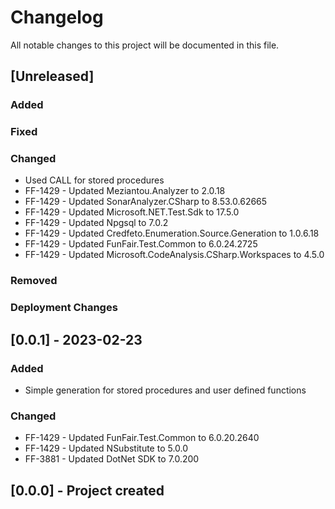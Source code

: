 ﻿# Changelog
All notable changes to this project will be documented in this file.

<!--
Please ADD ALL Changes to the UNRELEASED SECTION and not a specific release
-->

## [Unreleased]
### Added
### Fixed
### Changed
- Used CALL for stored procedures
- FF-1429 - Updated Meziantou.Analyzer to 2.0.18
- FF-1429 - Updated SonarAnalyzer.CSharp to 8.53.0.62665
- FF-1429 - Updated Microsoft.NET.Test.Sdk to 17.5.0
- FF-1429 - Updated Npgsql to 7.0.2
- FF-1429 - Updated Credfeto.Enumeration.Source.Generation to 1.0.6.18
- FF-1429 - Updated FunFair.Test.Common to 6.0.24.2725
- FF-1429 - Updated Microsoft.CodeAnalysis.CSharp.Workspaces to 4.5.0
### Removed
### Deployment Changes

<!--
Releases that have at least been deployed to staging, BUT NOT necessarily released to live.  Changes should be moved from [Unreleased] into here as they are merged into the appropriate release branch
-->
## [0.0.1] - 2023-02-23
### Added
- Simple generation for stored procedures and user defined functions
### Changed
- FF-1429 - Updated FunFair.Test.Common to 6.0.20.2640
- FF-1429 - Updated NSubstitute to 5.0.0
- FF-3881 - Updated DotNet SDK to 7.0.200

## [0.0.0] - Project created